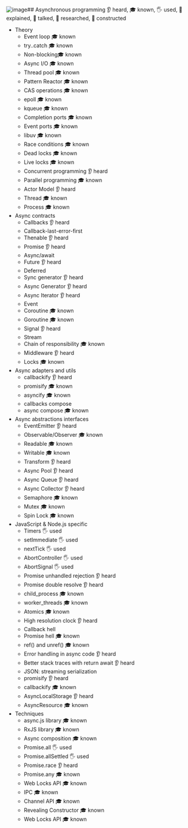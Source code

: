 ![image](https://github.com/IvanDomashenko/SelfAssessmentDomashenko/assets/125280995/bc86353b-2bbc-48d5-acf2-3f78c1dbb958)## Asynchronous programming
 👂 heard, 🎓 known, 🖐️ used, 🙋 explained, 📢 talked, 🔬 researched, 🚀 constructed
- Theory
  - Event loop 🎓 known
  - try..catch 🎓 known
  - Non-blocking🎓 known
  - Async I/O 🎓 known
  - Thread pool 🎓 known
  - Pattern Reactor 🎓 known
  - CAS operations 🎓 known
  - epoll 🎓 known
  - kqueue 🎓 known
  - Completion ports 🎓 known
  - Event ports 🎓 known
  - libuv 🎓 known
  - Race conditions  🎓 known
  - Dead locks 🎓 known
  - Live locks 🎓 known
  - Concurrent programming 👂 heard
  - Parallel programming 🎓 known
  - Actor Model 👂 heard
  - Thread 🎓 known
  - Process 🎓 known
- Async contracts
  - Callbacks 👂 heard
  - Callback-last-error-first
  - Thenable 👂 heard
  - Promise 👂 heard
  - Async/await
  - Future 👂 heard
  - Deferred
  - Sync generator 👂 heard
  - Async Generator 👂 heard
  - Async Iterator 👂 heard
  - Event
  - Coroutine 🎓 known
  - Goroutine 🎓 known
  - Signal 👂 heard
  - Stream
  - Chain of responsibility 🎓 known
  - Middleware 👂 heard
  - Locks 🎓 known
- Async adapters and utils
  - callbackify  👂 heard
  - promisify 🎓 known
  - asyncify  🎓 known
  - callbacks compose
  - async compose 🎓 known
- Async abstractions interfaces
  - EventEmitter 👂 heard
  - Observable/Observer 🎓 known
  - Readable 🎓 known
  - Writable 🎓 known
  - Transform 👂 heard
  - Async Pool 👂 heard
  - Async Queue 👂 heard
  - Async Collector 👂 heard
  - Semaphore 🎓 known
  - Mutex 🎓 known
  - Spin Lock 🎓 known
- JavaScript & Node.js specific
  - Timers 🖐️ used
  - setImmediate 🖐️ used
  - nextTick 🖐️ used
  - AbortController 🖐️ used
  - AbortSignal 🖐️ used
  - Promise unhandled rejection 👂 heard
  - Promise double resolve 👂 heard
  - child_process 🎓 known
  - worker_threads 🎓 known
  - Atomics 🎓 known
  - High resolution clock 👂 heard
  - Callback hell
  - Promise hell 🎓 known
  - ref() and unref() 🎓 known
  - Error handling in async code 👂 heard
  - Better stack traces with return await 👂 heard
  - JSON: streaming serialization
  - promisify 👂 heard
  - callbackify 🎓 known
  - AsyncLocalStorage 👂 heard
  - AsyncResource 🎓 known
- Techniques
  - async.js library 🎓 known
  - RxJS library  🎓 known
  - Async composition 🎓 known
  - Promise.all 🖐️ used
  - Promise.allSettled 🖐️ used
  - Promise.race 👂 heard
  - Promise.any 🎓 known
  - Web Locks API 🎓 known
  - IPC 🎓 known
  - Channel API 🎓 known
  - Revealing Constructor 🎓 known
  - Web Locks API 🎓 known

